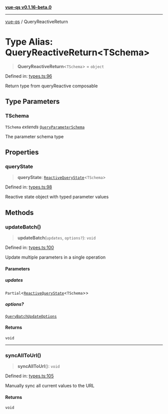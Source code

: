[**vue-qs v0.1.16-beta.0**](../README.md)

***

[vue-qs](../README.md) / QueryReactiveReturn

# Type Alias: QueryReactiveReturn\<TSchema\>

> **QueryReactiveReturn**\<`TSchema`\> = `object`

Defined in: [types.ts:96](https://github.com/iamsomraj/vue-qs/blob/be7516ef29a864f0946d1401d2afac5cf37a73b9/src/types.ts#L96)

Return type from queryReactive composable

## Type Parameters

### TSchema

`TSchema` *extends* [`QueryParameterSchema`](QueryParameterSchema.md)

The parameter schema type

## Properties

### queryState

> **queryState**: [`ReactiveQueryState`](ReactiveQueryState.md)\<`TSchema`\>

Defined in: [types.ts:98](https://github.com/iamsomraj/vue-qs/blob/be7516ef29a864f0946d1401d2afac5cf37a73b9/src/types.ts#L98)

Reactive state object with typed parameter values

## Methods

### updateBatch()

> **updateBatch**(`updates`, `options?`): `void`

Defined in: [types.ts:100](https://github.com/iamsomraj/vue-qs/blob/be7516ef29a864f0946d1401d2afac5cf37a73b9/src/types.ts#L100)

Update multiple parameters in a single operation

#### Parameters

##### updates

`Partial`\<[`ReactiveQueryState`](ReactiveQueryState.md)\<`TSchema`\>\>

##### options?

[`QueryBatchUpdateOptions`](QueryBatchUpdateOptions.md)

#### Returns

`void`

***

### syncAllToUrl()

> **syncAllToUrl**(): `void`

Defined in: [types.ts:105](https://github.com/iamsomraj/vue-qs/blob/be7516ef29a864f0946d1401d2afac5cf37a73b9/src/types.ts#L105)

Manually sync all current values to the URL

#### Returns

`void`
